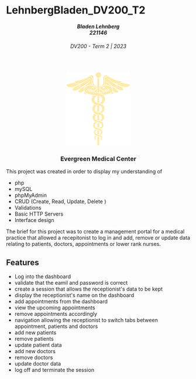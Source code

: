 # LehnbergBladen_DV200_T2

<h5 align="center" style="padding:0;margin:0;">Bladen Lehnberg</h5>
<h5 align="center" style="padding:0;margin:0;">221146</h5>
<h6 align="center">DV200 - Term 2 | 2023</h6>
</br>
<p align="center">

  <a href="https://github.com/Bladeyboy54/LehnbergBladen_DV200_T2">
    <img src="Img\group.png" alt="Logo" width="auto" height="200px">
  </a>
  
  <h3 align="center">Evergreen Medical Center </h3>



This project was created in order to display my understanding of
- php
- mySQL
- phpMyAdmin
- CRUD (Create, Read, Update, Delete )
- Validations
- Basic HTTP Servers
- Interface design

The brief for this project was to create a management portal for a medical practice that allowed a recepitonist to log in and add, remove or update data relating to patients, doctors, appointments or lower rank nurses.

## Features

- Log into the dashboard
- validate that the eamil and password is correct 
- create a session that allows the receptionist's data to be kept
- display the receptionist's name on the dashboard
- add appointments from the dashboard
- view the upcoming appointments 
- remove appointments accordingly
- navigation allowing the receptionist to switch tabs between appointment, patients and doctors
- add new patients 
- remove patients 
- update patient data
- add new doctors 
- remove doctors 
- update doctor data 
- log off and terminate the session 

